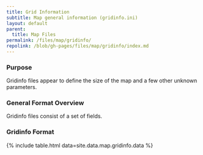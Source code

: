 ```yaml
---
title: Grid Information
subtitle: Map general information (gridinfo.ini)
layout: default
parent:
  title: Map Files
permalink: /files/map/gridinfo/
repolink: /blob/gh-pages/files/map/gridinfo/index.md
---
```


### Purpose

Gridinfo files appear to define the size of the map and a few other unknown parameters.

### General Format Overview

Gridinfo files consist of a set of fields.

### Gridinfo Format

{% include table.html data=site.data.map.gridinfo.data %}
